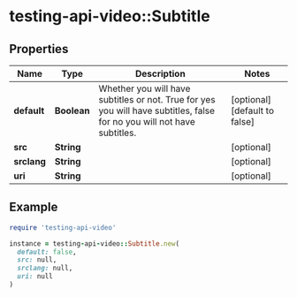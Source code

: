 # testing-api-video::Subtitle

## Properties

| Name | Type | Description | Notes |
| ---- | ---- | ----------- | ----- |
| **default** | **Boolean** | Whether you will have subtitles or not. True for yes you will have subtitles, false for no you will not have subtitles. | [optional][default to false] |
| **src** | **String** |  | [optional] |
| **srclang** | **String** |  | [optional] |
| **uri** | **String** |  | [optional] |

## Example

```ruby
require 'testing-api-video'

instance = testing-api-video::Subtitle.new(
  default: false,
  src: null,
  srclang: null,
  uri: null
)
```

